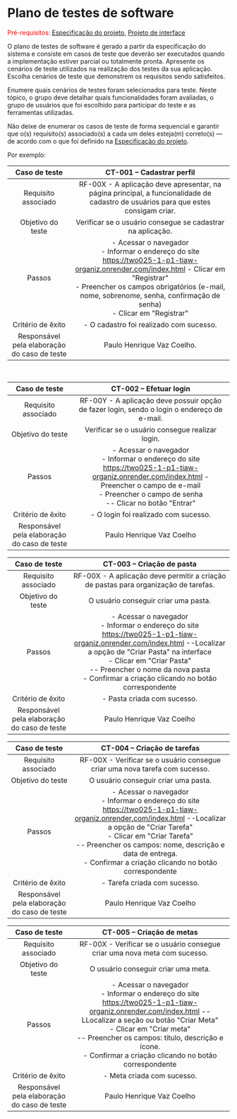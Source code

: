 # Plano de testes de software

<span style="color:red">Pré-requisitos: <a href="03-Product-design.md"> Especificação do projeto</a></span>, <a href="05-Projeto-interface.md"> Projeto de interface</a>

O plano de testes de software é gerado a partir da especificação do sistema e consiste em casos de teste que deverão ser executados quando a implementação estiver parcial ou totalmente pronta. Apresente os cenários de teste utilizados na realização dos testes da sua aplicação. Escolha cenários de teste que demonstrem os requisitos sendo satisfeitos.

Enumere quais cenários de testes foram selecionados para teste. Neste tópico, o grupo deve detalhar quais funcionalidades foram avaliadas, o grupo de usuários que foi escolhido para participar do teste e as ferramentas utilizadas.

Não deixe de enumerar os casos de teste de forma sequencial e garantir que o(s) requisito(s) associado(s) a cada um deles esteja(m) correto(s) — de acordo com o que foi definido na <a href="03-Product-design.md">Especificação do projeto</a>.

Por exemplo:

| **Caso de teste**  | **CT-001 – Cadastrar perfil**  |
|:---: |:---: |
| Requisito associado | RF-00X - A aplicação deve apresentar, na página principal, a funcionalidade de cadastro de usuários para que estes consigam criar. |
| Objetivo do teste | Verificar se o usuário consegue se cadastrar na aplicação. |
| Passos | - Acessar o navegador <br> - Informar o endereço do site https://two025-1-p1-tiaw-organiz.onrender.com/index.html - Clicar em "Registrar" <br> - Preencher os campos obrigatórios (e-mail, nome, sobrenome, senha, confirmação de senha) <br> - Clicar em "Registrar" |
| Critério de êxito | - O cadastro foi realizado com sucesso. |
| Responsável pela elaboração do caso de teste | Paulo Henrique Vaz Coelho. |

<br>

| **Caso de teste**  | **CT-002 – Efetuar login**  |
|:---: |:---: |
| Requisito associado | RF-00Y - A aplicação deve possuir opção de fazer login, sendo o login o endereço de e-mail. |
| Objetivo do teste | Verificar se o usuário consegue realizar login. |
| Passos | - Acessar o navegador <br> - Informar o endereço do site https://two025-1-p1-tiaw-organiz.onrender.com/index.html - Preencher o campo de e-mail <br> - Preencher o campo de senha <br> -- Clicar no botão "Entrar" <br> |
| Critério de êxito | - O login foi realizado com sucesso. |
| Responsável pela elaboração do caso de teste |Paulo Henrique Vaz Coelho |

| **Caso de teste**  | **CT-003 – Criação de pasta**  |
|:---: |:---: |
| Requisito associado |RF-00X - A aplicação deve permitir a criação de pastas para organização de tarefas. |
| Objetivo do teste | O usuário conseguir criar uma pasta. |
| Passos | - Acessar o navegador <br> - Informar o endereço do site https://two025-1-p1-tiaw-organiz.onrender.com/index.html --Localizar a opção de "Criar Pasta" na interface <br> - Clicar em "Criar Pasta" <br> -- Preencher o nome da nova pasta <br> - Confirmar a criação clicando no botão correspondente | |
| Critério de êxito | - Pasta criada com sucesso. |
| Responsável pela elaboração do caso de teste |Paulo Henrique Vaz Coelho |

| **Caso de teste**  | **CT-004 – Criação de tarefas**  |
|:---: |:---: |
| Requisito associado |RF-00X - Verificar se o usuário consegue criar uma nova tarefa com sucesso. |
| Objetivo do teste | O usuário conseguir criar uma pasta. |
| Passos | - Acessar o navegador <br> - Informar o endereço do site https://two025-1-p1-tiaw-organiz.onrender.com/index.html --Localizar a opção de "Criar Tarefa" <br> - Clicar em "Criar Tarefa" <br> -- Preencher os campos: nome, descrição e data de entrega. <br> - Confirmar a criação clicando no botão correspondente | |
| Critério de êxito | - Tarefa criada com sucesso. |
| Responsável pela elaboração do caso de teste |Paulo Henrique Vaz Coelho |

| **Caso de teste**  | **CT-005 – Criação de metas**  |
|:---: |:---: |
| Requisito associado |RF-00X - Verificar se o usuário consegue criar uma nova meta com sucesso. |
| Objetivo do teste | O usuário conseguir criar uma meta. |
| Passos | - Acessar o navegador <br> - Informar o endereço do site https://two025-1-p1-tiaw-organiz.onrender.com/index.html --LLocalizar a seção ou botão "Criar Meta" <br> - Clicar em "Criar meta" <br> -- Preencher os campos: título, descrição e ícone. <br> - Confirmar a criação clicando no botão correspondente | |
| Critério de êxito | - Meta criada com sucesso. |
| Responsável pela elaboração do caso de teste |Paulo Henrique Vaz Coelho |

